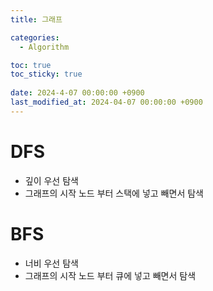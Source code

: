 ```yaml
---
title: 그래프

categories:
  - Algorithm

toc: true
toc_sticky: true
 
date: 2024-4-07 00:00:00 +0900
last_modified_at: 2024-04-07 00:00:00 +0900
---
```

# DFS
- 깊이 우선 탐색
- 그래프의 시작 노드 부터 스택에 넣고 빼면서 탐색

# BFS
- 너비 우선 탐색
- 그래프의 시작 노드 부터 큐에 넣고 빼면서 탐색
